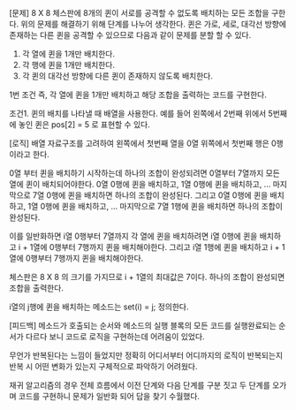 [문제]
8 X 8 체스판에 8개의 퀸이 서로를 공격할 수 없도록 배치하는 모든 조합을 구한다.
위의 문제를 해결하기 위해 단계를 나누어 생각한다.
퀸은 가로, 세로, 대각선 방향에 존재하는 다른 퀸을 공격할 수 있으므로 다음과 같이 문제를 분할 할 수 있다.

1. 각 열에 퀸을 1개만 배치한다.
2. 각 행에 퀸을 1개만 배치한다.
3. 각 퀸의 대각선 방향에 다른 퀸이 존재하지 않도록 배치한다.

1번 조건 즉, 각 열에 퀸을 1개만 배치하고 해당 조합을 출력하는 코드를 구현한다.

조건1. 퀸의 배치를 나타낼 때 배열을 사용한다.
예를 들어 왼쪽에서 2번째 위에서 5번째에 놓인 퀸은 pos[2] = 5 로 표현할 수 있다.

[로직]
배열 자료구조를 고려하여 왼쪽에서 첫번째 열을 0열 위쪽에서 첫번째 행은 0행이라고 한다.

0열 부터 퀸을 배치하기 시작하는데 하나의 조합이 완성되려면 0열부터 7열까지 모든 열에 퀸이 배치되어야한다.
0열 0행에 퀸을 배치하고, 1열 0행에 퀸을 배치하고, ... 마지막으로 7열 0행에 퀸을 배치하면 하나의 조합이 완성된다.
그리고 0열 0행에 퀸을 배치하고, 1열 0행에 퀸을 배치하고, ... 마지막으로 7열 1행에 퀸을 배치하면 하나의 조합이 완성된다.

이를 일반화하면 i열 0행부터 7열까지 각 열에 퀸을 배치하려면
i열 0행에 퀸을 배치하고 i + 1열에 0행부터 7행까지 퀸을 배치해야한다.
그리고 i열 1행에 퀸을 배치하고 i + 1열에 0행부터 7행까지 퀸을 배치해야한다.

체스판은 8 X 8 의 크기를 가지므로 i + 1열의 최대값은 7이다.
하나의 조합이 완성되면 조합을 출력한다.

i열의 j행에 퀸을 배치하는 메소드는 set(i) = j; 정의한다.

[피드백]
메소드가 호출되는 순서와 메소드의 실행 블록의 모든 코드를 실행완료되는 순서가 다르다 보니
코드로 로직을 구현하는데 어려움이 있었다.

무언가 반복된다는 느낌이 들었지만 정확히 어디서부터 어디까지의 로직이 반복되는지
반복 시 어떤 변화가 있는지 구체적으로 파악하기 어려웠다.

재귀 알고리즘의 경우 전체 흐름에서 이전 단계와 다음 단계를 구분 짓고
두 단계를 오가며 코드를 구현하니 문제가 일반화 되어 답을 찾기 수월했다.